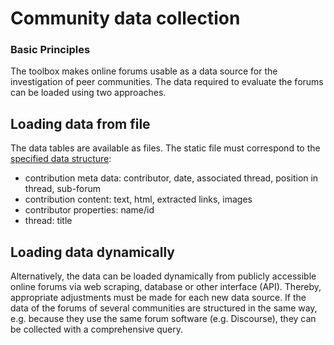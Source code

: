 # Community data collection

### Basic Principles	

The toolbox makes online forums usable as a data source for the investigation of peer communities. 
The data required to evaluate the forums can be loaded using two approaches. 

## Loading data from file

The data tables are available as files. The static file must correspond to the [specified data structure](pici/docs/guide/indicators):

- contribution meta data: contributor, date, associated thread, position in thread, sub-forum
- contribution content: text, html, extracted links, images
- contributor properties: name/id
- thread: title

## Loading data dynamically

Alternatively, the data can be loaded dynamically from publicly accessible online forums via web scraping, database or other interface (API).
Thereby, appropriate adjustments must be made for each new data source. If the data of the forums of several communities are structured in the same way, e.g. because they use the same forum software (e.g. Discourse), they can be collected with a comprehensive query. 
